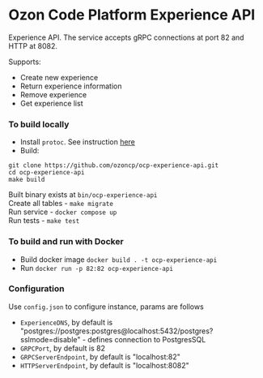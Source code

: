 # Ozon Code Platform Experience API

Experience API. The service accepts gRPC connections at port 82 and HTTP at 8082.

Supports:

- Create new experience
- Return experience information
- Remove experience
- Get experience list

### To build locally

- Install `protoc`. See instruction [here](https://grpc.io/docs/protoc-installation/)
- Build:

```shell
git clone https://github.com/ozoncp/ocp-experience-api.git
cd ocp-experience-api
make build
```
Built binary exists at `bin/ocp-experience-api` <br />
Create all tables - `make migrate` <br />
Run service - `docker compose up` <br />
Run tests - `make test` <br />

### To build and run with Docker

- Build docker image `docker build . -t ocp-experience-api`
- Run `docker run -p 82:82 ocp-experience-api`

### Configuration
Use `config.json` to configure instance, params are follows

- `ExperienceDNS`, by default is "postgres://postgres:postgres@localhost:5432/postgres?sslmode=disable" - defines connection to PostgresSQL
- `GRPCPort`, by default is 82
- `GRPCServerEndpoint`, by default is "localhost:82"
- `HTTPServerEndpoint`, by default is "localhost:8082"
